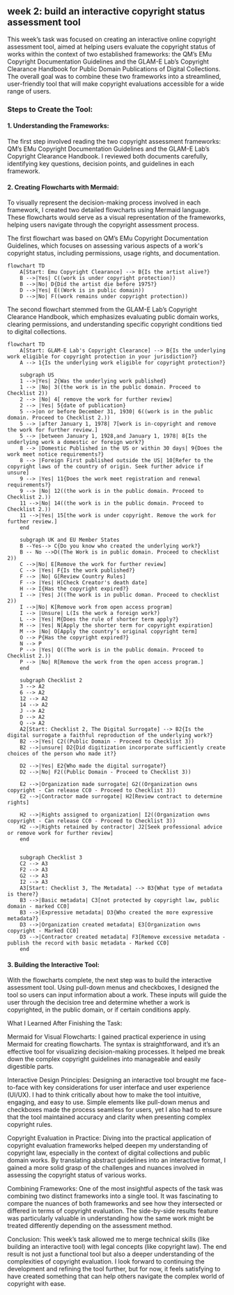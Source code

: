 

## **week 2: build an interactive copyright status assessment tool**

This week’s task was focused on creating an interactive online copyright assessment tool, aimed at helping users evaluate the copyright status of works within the context of two established frameworks: the QM’s EMu Copyright Documentation Guidelines and the GLAM-E Lab’s Copyright Clearance Handbook for Public Domain Publications of Digital Collections. The overall goal was to combine these two frameworks into a streamlined, user-friendly tool that will make copyright evaluations accessible for a wide range of users.

### Steps to Create the Tool:

#### 1. Understanding the Frameworks: 
The first step involved reading the two copyright assessment frameworks: QM’s EMu Copyright Documentation Guidelines and the GLAM-E Lab’s Copyright Clearance Handbook. I reviewed both documents carefully, identifying key questions, decision points, and guidelines in each framework.

#### 2. Creating Flowcharts with Mermaid: 
To visually represent the decision-making process involved in each framework, I created two detailed flowcharts using Mermaid language. These flowcharts would serve as a visual representation of the frameworks, helping users navigate through the copyright assessment process.

The first flowchart was based on QM’s EMu Copyright Documentation Guidelines, which focuses on assessing various aspects of a work's copyright status, including permissions, usage rights, and documentation.

```mermaid
flowchart TD
    A[Start: Emu Copyright Clearance] --> B{Is the artist alive?}
    B -->|Yes| C((work is under copyright protection))
    B -->|No| D{Did the artist die before 1975?}
    D -->|Yes| E((Work is in public domain))
    D -->|No| F((work remains under copyright protection))
  ```  


The second flowchart stemmed from the GLAM-E Lab’s Copyright Clearance Handbook, which emphasizes evaluating public domain works, clearing permissions, and understanding specific copyright conditions tied to digital collections.

```mermaid
flowchart TD
    A[Start: GLAM-E Lab's Copyright Clearance] --> B{Is the underlying work eligible for copyright protection in your jurisdiction?}
    A --> 1{Is the underlying work eligible for copyright protection?}

    subgraph US 
    1 -->|Yes| 2{Was the underlying work published}
    1 --> |No| 3((the work is in the public domain. Proceed to Checklist 2))
    2 --> |No| 4[ remove the work for further review]
    2 --> |Yes| 5{date of publication}
    5 -->|on or before December 31, 1930| 6((work is in the public domain. Proceed to Checklist 2.))
    5 --> |after January 1, 1978| 7[work is in-copyright and remove the work for further review.]
    5 --> |between January 1, 1928,and January 1, 1978| 8{Is the underlying work a domestic or foreign work?}
    8 --> |Domestic Published in the US or within 30 days| 9{Does the work meet notice requirements?}
    8 --> |Foreign First published outside the US| 10[Refer to the copyright laws of the country of origin. Seek further advice if unsure]
    9 --> |Yes| 11{Does the work meet registration and renewal requirements?}
    9 --> |No| 12((the work is in the public domain. Proceed to Checklist 2.))
    11 -->|No| 14((the work is in the public domain. Proceed to Checklist 2.))
    11 -->|Yes| 15[the work is under copyright. Remove the work for further review.]
    end

    subgraph UK and EU Member States 
    B --Yes--> C{Do you know who created the underlying work?}
    B -- No -->D((The Work is in public domain. Proceed to checklist 2))
    C -->|No| E[Remove the work for further review]
    C --> |Yes| F{Is the work published?}
    F --> |No| G[Review Country Rules]
    F --> |Yes| H[Check Creator's death date]
    H --> I{Has the copyright expired?}
    I --> |Yes| J((The work is in public doman. Proceed to checklist 2))
    I -->|No| K[Remove work from open access program]
    I --> |Unsure| L(Is the work a foreign work?)
    L --> |Yes| M{Does the rule of shorter term apply?}
    M --> |Yes| N[Apply the shorter term for copyright expiration] 
    M --> |No| O[Apply the country’s original copyright term]
    O --> P{Has the copyright expired?}
    N --> P
    P --> |Yes| Q((The work is in the public domain. Proceed to Checklist 2.))
    P --> |No| R[Remove the work from the open access program.]
    end

    subgraph Checklist 2
    3 --> A2
    6 --> A2
    12 --> A2
    14 --> A2
    J --> A2
    D --> A2
    Q --> A2
    A2[Start: Checklist 2, The Digital Surrogate] --> B2{Is the digital surrogate a faithful reproduction of the underlying work?}
    B2 -->|Yes| C2((Public Domain - Proceed to Checklist 3))
    B2 -->|unsure| D2{Did digitization incorporate sufficiently create choices of the person who made it?}
    
    D2 -->|Yes| E2{Who made the digital surrogate?}
    D2 -->|No| F2((Public Domain - Proceed to Checklist 3))
    
    E2 -->|Organization made surrogate| G2((Organization owns copyright - Can release CC0 - Proceed to Checklist 3))
    E2 -->|Contractor made surrogate| H2[Review contract to determine rights]

    H2 -->|Rights assigned to organization| I2((Organization owns copyright - Can release CC0 - Proceed to Checklist 3))
    H2 -->|Rights retained by contractor| J2[Seek professional advice or remove work for further review]
    end

    
    subgraph Checklist 3
    C2 --> A3
    F2 --> A3
    G2 --> A3
    I2 --> A3
    A3[Start: Checklist 3, The Metadata] --> B3{What type of metadata is there?}
    B3 -->|Basic metadata| C3[not protected by copyright law, public domain - marked CC0]
    B3 -->|Expressive metadata| D3{Who created the more expressive metadata?}
    D3 -->|Organization created metadata| E3[Organization owns copyright - Marked CC0]
    D3 -->|Contractor created metadata| F3[Remove excessive metadata - publish the record with basic metadata - Marked CC0]
    end

```


#### 3. Building the Interactive Tool: 
With the flowcharts complete, the next step was to build the interactive assessment tool. Using pull-down menus and checkboxes, I designed the tool so users can input information about a work. These inputs will guide the user through the decision tree and determine whether a work is copyrighted, in the public domain, or if certain conditions apply.




What I Learned After Finishing the Task:

Mermaid for Visual Flowcharts: I gained practical experience in using Mermaid for creating flowcharts. The syntax is straightforward, and it’s an effective tool for visualizing decision-making processes. It helped me break down the complex copyright guidelines into manageable and easily digestible parts.

Interactive Design Principles: Designing an interactive tool brought me face-to-face with key considerations for user interface and user experience (UI/UX). I had to think critically about how to make the tool intuitive, engaging, and easy to use. Simple elements like pull-down menus and checkboxes made the process seamless for users, yet I also had to ensure that the tool maintained accuracy and clarity when presenting complex copyright rules.

Copyright Evaluation in Practice: Diving into the practical application of copyright evaluation frameworks helped deepen my understanding of copyright law, especially in the context of digital collections and public domain works. By translating abstract guidelines into an interactive format, I gained a more solid grasp of the challenges and nuances involved in assessing the copyright status of various works.

Combining Frameworks: One of the most insightful aspects of the task was combining two distinct frameworks into a single tool. It was fascinating to compare the nuances of both frameworks and see how they intersected or differed in terms of copyright evaluation. The side-by-side results feature was particularly valuable in understanding how the same work might be treated differently depending on the assessment method.

Conclusion: This week’s task allowed me to merge technical skills (like building an interactive tool) with legal concepts (like copyright law). The end result is not just a functional tool but also a deeper understanding of the complexities of copyright evaluation. I look forward to continuing the development and refining the tool further, but for now, it feels satisfying to have created something that can help others navigate the complex world of copyright with ease.
